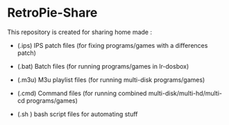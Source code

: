 # RetroPie-Share

This repository is created for sharing home made :

 - (.ips) IPS patch files (for fixing programs/games with a differences patch)
 
 - (.bat) Batch files (for running programs/games in lr-dosbox)
 
 - (.m3u) M3u playlist files (for running multi-disk programs/games)
 
 - (.cmd) Command files (for running combined multi-disk/multi-hd/multi-cd programs/games)
 
 - (.sh ) bash script files for automating stuff
 
 
